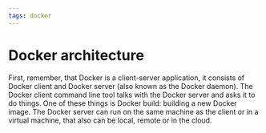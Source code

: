 ```yaml
---
tags: docker
---
```


# Docker architecture

First, remember, that Docker is a client-server application, it consists of Docker client and Docker server (also known as the Docker daemon). 
The Docker client command line tool talks with the Docker server and asks it to do things. 
One of these things is Docker build: building a new Docker image. The Docker server can run on the same machine as the client or in a virtual machine, that also can be local, remote or in the cloud.